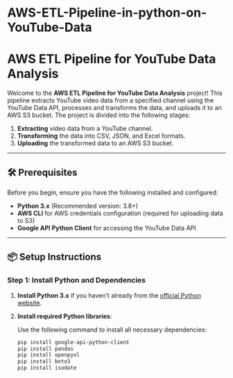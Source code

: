 # AWS-ETL-Pipeline-in-python-on-YouTube-Data

# AWS ETL Pipeline for YouTube Data Analysis

Welcome to the **AWS ETL Pipeline for YouTube Data Analysis** project! This pipeline extracts YouTube video data from a specified channel using the YouTube Data API, processes and transforms the data, and uploads it to an AWS S3 bucket. The project is divided into the following stages:

1. **Extracting** video data from a YouTube channel.
2. **Transforming** the data into CSV, JSON, and Excel formats.
3. **Uploading** the transformed data to an AWS S3 bucket.

---

## 🛠️ Prerequisites

Before you begin, ensure you have the following installed and configured:

- **Python 3.x** (Recommended version: 3.8+)
- **AWS CLI** for AWS credentials configuration (required for uploading data to S3)
- **Google API Python Client** for accessing the YouTube Data API

---

## 📦 Setup Instructions

### Step 1: Install Python and Dependencies

1. **Install Python 3.x** if you haven't already from the [official Python website](https://www.python.org/downloads/).
   
2. **Install required Python libraries**:
   
   Use the following command to install all necessary dependencies:

   ```bash
   pip install google-api-python-client
   pip install pandas
   pip install openpyxl
   pip install boto3
   pip install isodate
